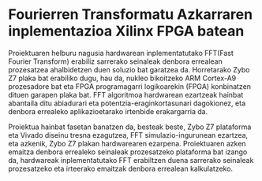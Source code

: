 # Fourierren Transformatu Azkarraren inplementazioa Xilinx FPGA batean 
 

Proiektuaren helburu nagusia hardwarean inplementatutako FFT(Fast Fourier Transform) erabiliz sarrerako seinaleak denbora errealean prozesatzea ahalbidetzen duen soluzio bat garatzea da. Horretarako Zybo Z7 plaka bat erabiliko dugu, hau da, nukleo bikoitzeko ARM Cortex-A9 prozesadore bat eta FPGA programagarri logikoarekin (FPGA) konbinatzen dituen garapen plaka bat. FFT algoritmoa hardwarean ezartzeak hainbat abantaila ditu abiadurari eta potentzia-eraginkortasunari dagokionez, eta denbora errealeko aplikazioetarako irtenbide erakargarria da.
 
Proiektua hainbat fasetan banatzen da, besteak beste, Zybo Z7 plataforma eta Vivado diseinu tresna ezagutzea, FFT simulazio-ingurunean ezartzea, eta azkenik, Zybo Z7 plakan hardwarearen ezarpena. Proiektuaren azken emaitza denbora errealeko seinaleak prozesatzeko plataforma bat izango da, hardwareak inplementatutako FFT erabiltzen duena sarrerako seinaleak prozesatzeko eta irteerako emaitzak denbora errealean kalkulatzeko.

